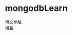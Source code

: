 # mongodbLearn
[博文地址](https://blog.csdn.net/qq_27380923/article/details/118028531)   
[博客 ](https://www.dengzl.cn/)
